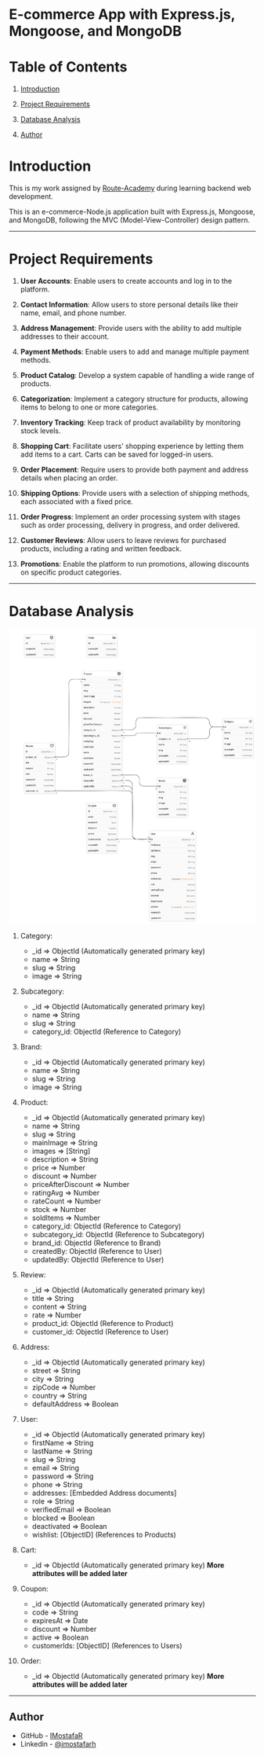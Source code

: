 # E-commerce App with Express.js, Mongoose, and MongoDB

# Table of Contents

1. [Introduction](#introduction)
2. [Project Requirements](#project-requirements)
3. [Database Analysis](#database-analysis)

4. [Author](#author)

# Introduction

This is my work assigned by [Route-Academy](https://www.linkedin.com/company/routeacademy/mycompany/) during learning backend web development.

This is an e-commerce-Node.js application built with Express.js, Mongoose, and MongoDB, following the MVC (Model-View-Controller) design pattern.

---

# Project Requirements

1. **User Accounts**: Enable users to create accounts and log in to the platform.

2. **Contact Information**: Allow users to store personal details like their name, email, and phone number.

3. **Address Management**: Provide users with the ability to add multiple addresses to their account.

4. **Payment Methods**: Enable users to add and manage multiple payment methods.

5. **Product Catalog**: Develop a system capable of handling a wide range of products.

6. **Categorization**: Implement a category structure for products, allowing items to belong to one or more categories.

7. **Inventory Tracking**: Keep track of product availability by monitoring stock levels.

8. **Shopping Cart**: Facilitate users' shopping experience by letting them add items to a cart. Carts can be saved for logged-in users.

9. **Order Placement**: Require users to provide both payment and address details when placing an order.

10. **Shipping Options**: Provide users with a selection of shipping methods, each associated with a fixed price.

11. **Order Progress**: Implement an order processing system with stages such as order processing, delivery in progress, and order delivered.

12. **Customer Reviews**: Allow users to leave reviews for purchased products, including a rating and written feedback.

13. **Promotions**: Enable the platform to run promotions, allowing discounts on specific product categories.

---

# Database Analysis

![](./ERD.svg)

1. Category:

   - \_id => ObjectId (Automatically generated primary key)
   - name => String
   - slug => String
   - image => String

2. Subcategory:

   - \_id => ObjectId (Automatically generated primary key)
   - name => String
   - slug => String
   - category_id: ObjectId (Reference to Category)

3. Brand:

   - \_id => ObjectId (Automatically generated primary key)
   - name => String
   - slug => String
   - image => String

4. Product:

   - \_id => ObjectId (Automatically generated primary key)
   - name => String
   - slug => String
   - mainImage => String
   - images => [String]
   - description => String
   - price => Number
   - discount => Number
   - priceAfterDiscount => Number
   - ratingAvg => Number
   - rateCount => Number
   - stock => Number
   - soldItems => Number
   - category_id: ObjectId (Reference to Category)
   - subcategory_id: ObjectId (Reference to Subcategory)
   - brand_id: ObjectId (Reference to Brand)
   - createdBy: ObjectId (Reference to User)
   - updatedBy: ObjectId (Reference to User)

5. Review:

   - \_id => ObjectId (Automatically generated primary key)
   - title => String
   - content => String
   - rate => Number
   - product_id: ObjectId (Reference to Product)
   - customer_id: ObjectId (Reference to User)

6. Address:

   - \_id => ObjectId (Automatically generated primary key)
   - street => String
   - city => String
   - zipCode => Number
   - country => String
   - defaultAddress => Boolean

7. User:

   - \_id => ObjectId (Automatically generated primary key)
   - firstName => String
   - lastName => String
   - slug => String
   - email => String
   - password => String
   - phone => String
   - addresses: [Embedded Address documents]
   - role => String
   - verifiedEmail => Boolean
   - blocked => Boolean
   - deactivated => Boolean
   - wishlist: [ObjectID] (References to Products)

8. Cart:

   - \_id => ObjectId (Automatically generated primary key)
     **More attributes will be added later**

9. Coupon:

   - \_id => ObjectId (Automatically generated primary key)
   - code => String
   - expiresAt => Date
   - discount => Number
   - active => Boolean
   - customerIds: [ObjectID] (References to Users)

10. Order:

    - \_id => ObjectId (Automatically generated primary key)
      **More attributes will be added later**

---

## Author

- GitHub - [IMostafaR](https://github.com/IMostafaR)
- Linkedin - [@imostafarh](https://www.linkedin.com/in/imostafarh/)
